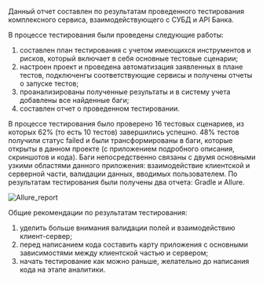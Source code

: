Данный отчет составлен по результатам проведенного тестирования комплексного сервиса, взаимодействующего с СУБД и API Банка.

В процессе тестирования были проведены следующие работы:
1) составлен план тестирования с учетом имеющихся инструментов и рисков, который включает в себя основные тестовые сценарии;
2) настроен проект и проведена автоматизация заявленных в плане тестов, подключенгы соответствующие сервисы и получены отчеты о запуске тестов;
3) проанализированы полученные результаты и в систему учета добавлены все найденные баги;
4) составлен отчет о проведенном тестировании.

В процессе тестирования было проверено 16 тестовых сценариев, из которых 62% (то есть 10 тестов) завершились успешно.
48% тестов получили статус failed и были трансформированы в баги, которые открыты в данном проекте (с приложением подробного описания, скриншотов и кода). Баги непосредственно связаны с двумя основными узкими областями данного приложения: взаимодействие клиентской и серверной части, валидации данных, вводимых пользователем.
По результатам тестирования были получены два отчета: Gradle и Allure.

![Allure_report](https://user-images.githubusercontent.com/19961014/144505991-56fc2f0d-f132-46f0-afeb-9fd3531c6dd1.png)

Общие рекомендации по результатам тестирования:
1) уделить больше внимания валидации полей и взаимодействию клиент-сервер;
2) перед написанием кода составить карту приложения с основными зависимостями между клиентской частью и сервером;
3) начать тестирование как можно раньше, желательно до написания кода на этапе аналитики.
